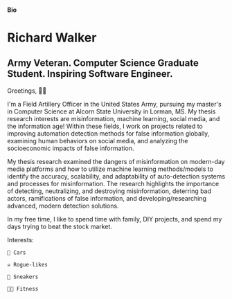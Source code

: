 #### Bio

# Richard Walker
## Army Veteran. Computer Science Graduate Student. Inspiring Software Engineer. 

Greetings, 👋🏾

I'm a Field Artillery Officer in the United States Army, pursuing my master's in Computer Science at Alcorn State University in Lorman, MS. My thesis research interests are misinformation, machine learning, social media, and the information age! Within these fields, I work on projects related to improving automation detection methods for false information globally, examining human behaviors on social media, and analyzing the socioeconomic impacts of false information.

My thesis research examined the dangers of misinformation on modern-day media platforms and how to utilize machine learning methods/models to identify the accuracy, scalability, and adaptability of auto-detection systems and processes for misinformation. The research highlights the importance of detecting, neutralizing, and destroying misinformation, deterring bad actors, ramifications of false information, and developing/researching advanced, modern detection solutions.

In my free time, I like to spend time with family, DIY projects, and spend my days trying to beat the stock market.

Interests:
	
	🚗 Cars

	☠️ Rogue-likes
	
	👟 Sneakers
	
	💪🏾 Fitness
